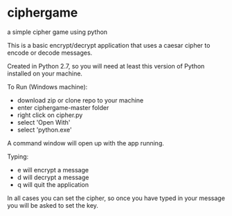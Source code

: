 # ciphergame
a simple cipher game using python


This is a basic encrypt/decrypt application that uses a caesar cipher to encode or decode messages.

Created in Python 2.7, so you will need at least this version of Python installed on your machine.

To Run (Windows machine):
 - download zip or clone repo to your machine
 - enter ciphergame-master folder
 - right click on cipher.py
 - select 'Open With'
 - select 'python.exe'
 
 A command window will open up with the app running.
 
 Typing:
 - e will encrypt a message
 - d will decrypt a message
 - q will quit the application
 
 In all cases you can set the cipher, so once you have typed in your message you will be asked to set the key.

